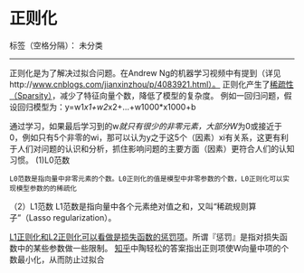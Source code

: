 ﻿# 正则化

标签（空格分隔）： 未分类

---

正则化是为了解决过拟合问题。在Andrew Ng的机器学习视频中有提到（详见http://www.cnblogs.com/jianxinzhou/p/4083921.html）。
 正则化产生了[稀疏性（Sparsity）](http://blog.csdn.net/gshgsh1228/article/details/52199870)，减少了特征向量个数，降低了模型的复杂度。
 例如一回归问题，假设回归模型为：y=w1*x1+w2*x2+…+w1000*x1000+b

通过学习，如果最后学习到的w*就只有很少的非零元素，大部分W*为0或接近于0，例如只有5个非零的wi，那可以认为y之于这5个（因素）xi有关系，这更有利于人们对问题的认识和分析，抓住影响问题的主要方面（因素）更符合人们的认知习惯。
(1)L0范数

    L0范数是指向量中非零元素的个数。L0正则化的值是模型中非零参数的个数，L0正则化可以实现模型参数的的稀疏化
（2）L1范数
 L1范数是指向量中各个元素绝对值之和，又叫“稀疏规则算子”（Lasso regularization）。
 
[L1正则化和L2正则化可以看做是损失函数的惩罚项](http://blog.csdn.net/jinping_shi/article/details/52433975)。所谓『惩罚』是指对损失函数中的某些参数做一些限制。
[知乎](https://www.zhihu.com/question/20924039)中陶轻松的答案指出正则项使W向量中项的个数最小化，从而防止过拟合